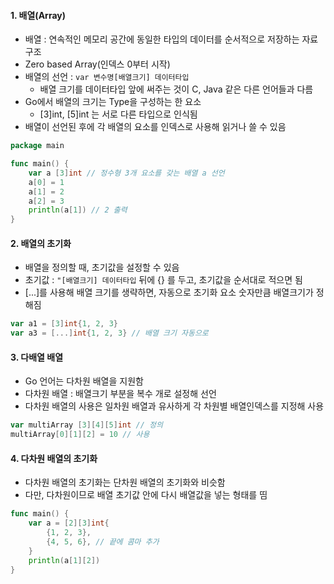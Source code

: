 #### 1. 배열(Array)
- 배열 : 연속적인 메모리 공간에 동일한 타입의 데이터를 순서적으로 저장하는 자료구조
- Zero based Array(인덱스 0부터 시작)
- 배열의 선언 : `var 변수명[배열크기] 데이터타입`
    - 배열 크기를 데이터타입 앞에 써주는 것이 C, Java 같은 다른 언어들과 다름
- Go에서 배열의 크기는 Type을 구성하는 한 요소
    - [3]int, [5]int 는 서로 다른 타입으로 인식됨
- 배열이 선언된 후에 각 배열의 요소를 인덱스로 사용해 읽거나 쓸 수 있음
``` go
package main

func main() {
    var a [3]int // 정수형 3개 요소를 갖는 배열 a 선언
    a[0] = 1
    a[1] = 2
    a[2] = 3
    println(a[1]) // 2 출력
}
```

#### 2. 배열의 초기화
- 배열을 정의할 때, 초기값을 설정할 수 있음
- 초기값 : `"[배열크기] 데이터타입` 뒤에 {} 를 두고, 초기값을 순서대로 적으면 됨
- [...]를 사용해 배열 크기를 생략하면, 자동으로 초기화 요소 숫자만큼 배열크기가 정해짐
``` go
var a1 = [3]int{1, 2, 3}
var a3 = [...]int{1, 2, 3} // 배열 크기 자동으로
```

#### 3. 다배열 배열
- Go 언어는 다차원 배열을 지원함
- 다차원 배열 : 배열크기 부분을 복수 개로 설정해 선언
- 다차원 배열의 사용은 일차원 배열과 유사하게 각 차원별 배열인덱스를 지정해 사용
``` go
var multiArray [3][4][5]int // 정의
multiArray[0][1][2] = 10 // 사용
```

#### 4. 다차원 배열의 초기화
- 다차원 배열의 초기화는 단차원 배열의 초기화와 비슷함
- 다만, 다차원이므로 배열 초기값 안에 다시 배열값을 넣는 형태를 띰
``` go
func main() {
    var a = [2][3]int{
        {1, 2, 3},
        {4, 5, 6}, // 끝에 콤마 추가
    }
    println(a[1][2])
}
```